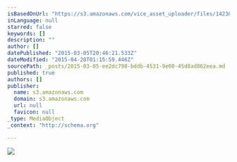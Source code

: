```yaml
---
isBasedOnUrl: "https://s3.amazonaws.com/vice_asset_uploader/files/14230914901422278769_photography_by_han_bin_headpiece_by_katsuya_kamo_reverse2.gif"
inLanguage: null
starred: false
keywords: []
description: ""
author: []
datePublished: "2015-03-05T20:46:21.533Z"
dateModified: "2015-04-28T01:15:59.446Z"
sourcePath: _posts/2015-03-05-ee2dc798-bddb-4531-9e00-45d8ad862eea.md
published: true
authors: []
publisher:
  name: s3.amazonaws.com
  domain: s3.amazonaws.com
  url: null
  favicon: null
_type: MediaObject
_context: "http://schema.org"

---
```

![](https://s3.amazonaws.com/vice_asset_uploader/files/14230914901422278769_photography_by_han_bin_headpiece_by_katsuya_kamo_reverse2.gif)